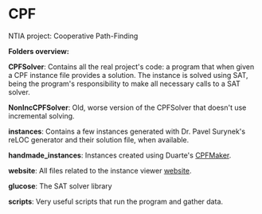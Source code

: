 # CPF
NTIA project: Cooperative Path-Finding

**Folders overview:**

**CPFSolver**: Contains all the real project's code: a program that when given a CPF instance file provides a solution. The instance is solved using SAT, being the program's responsibility to make all necessary calls to a SAT solver.

**NonIncCPFSolver**: Old, worse version of the CPFSolver that doesn't use incremental solving.

**instances**: Contains a few instances generated with Dr. Pavel Surynek's reLOC generator and their solution file, when available.

**handmade_instances**: Instances created using Duarte's [CPFMaker](https://github.com/drcd1/CPFMaker).

**website**: All files related to the instance viewer [website](https://web.tecnico.ulisboa.pt/~ist180832/CPF/).

**glucose**: The SAT solver library

**scripts**: Very useful scripts that run the program and gather data.
